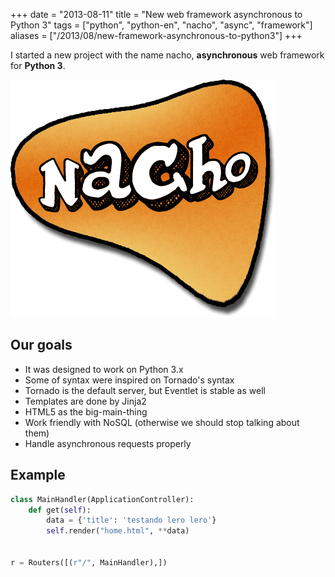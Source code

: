 +++
date = "2013-08-11"
title = "New web framework asynchronous to Python 3"
tags = ["python", "python-en", "nacho", "async", "framework"]
aliases = ["/2013/08/new-framework-asynchronous-to-python3"]
+++

I started a new project with the name nacho, **asynchronous** web framework for **Python 3**.

![Nacho Python3 Web Framework](/blog/nacho.png#center)


## Our goals

* It was designed to work on Python 3.x
* Some of syntax were inspired on Tornado's syntax
* Tornado is the default server, but Eventlet is stable as well
* Templates are done by Jinja2
* HTML5 as the big-main-thing
* Work friendly with NoSQL (otherwise we should stop talking about them)
* Handle asynchronous requests properly


## Example

```python
class MainHandler(ApplicationController):
    def get(self):
        data = {'title': 'testando lero lero'}
        self.render("home.html", **data)


r = Routers([(r"/", MainHandler),])
```
